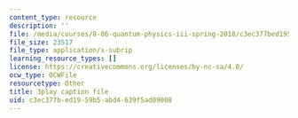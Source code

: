 ```yaml
---
content_type: resource
description: ''
file: /media/courses/8-06-quantum-physics-iii-spring-2018/c3ec377bed1959b5abd4639f5ad09008_U4zZhQz1Xqc.vtt
file_size: 23517
file_type: application/x-subrip
learning_resource_types: []
license: https://creativecommons.org/licenses/by-nc-sa/4.0/
ocw_type: OCWFile
resourcetype: Other
title: 3play caption file
uid: c3ec377b-ed19-59b5-abd4-639f5ad09008
---
```

